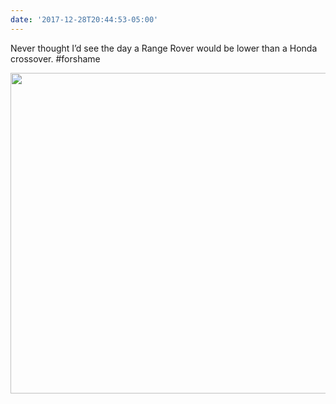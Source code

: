 ```yaml
---
date: '2017-12-28T20:44:53-05:00'
---
```

Never thought I’d see the day a Range Rover would be lower than a Honda crossover. #forshame

<img src="/posts/uploads/2017/417bb060ee.jpg" width="600" height="513" />
